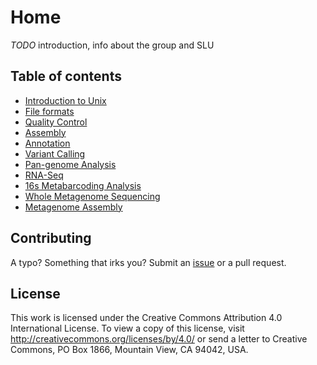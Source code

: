 # Home

*TODO* introduction, info about the group and SLU

## Table of contents

* [Introduction to Unix](unix.md)
* [File formats](file_formats.md)
* [Quality Control](qc.md)
* [Assembly](assembly.md)
* [Annotation](annotation.md)
* [Variant Calling](variant_calling.md)
* [Pan-genome Analysis](pan_genome.md)
* [RNA-Seq](rna_seq.md)
* [16s Metabarcoding Analysis](metabarcoding.md)
* [Whole Metagenome Sequencing](wms.md)
* [Metagenome Assembly](meta_assembly.md)

## Contributing

A typo? Something that irks you? Submit an [issue](https://github.com/HadrienG/tutorials/issues)
or a pull request.

## License

This work is licensed under the Creative Commons Attribution 4.0 International License.
To view a copy of this license, visit http://creativecommons.org/licenses/by/4.0/ or send a letter to Creative Commons, PO Box 1866, Mountain View, CA 94042, USA.
